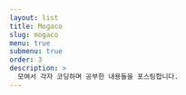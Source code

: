 ```yaml
---
layout: list
title: Mogaco
slug: mogaco
menu: true
submenu: true
order: 3
description: >
  모여서 각자 코딩하며 공부한 내용들을 포스팅합니다.
---
```

